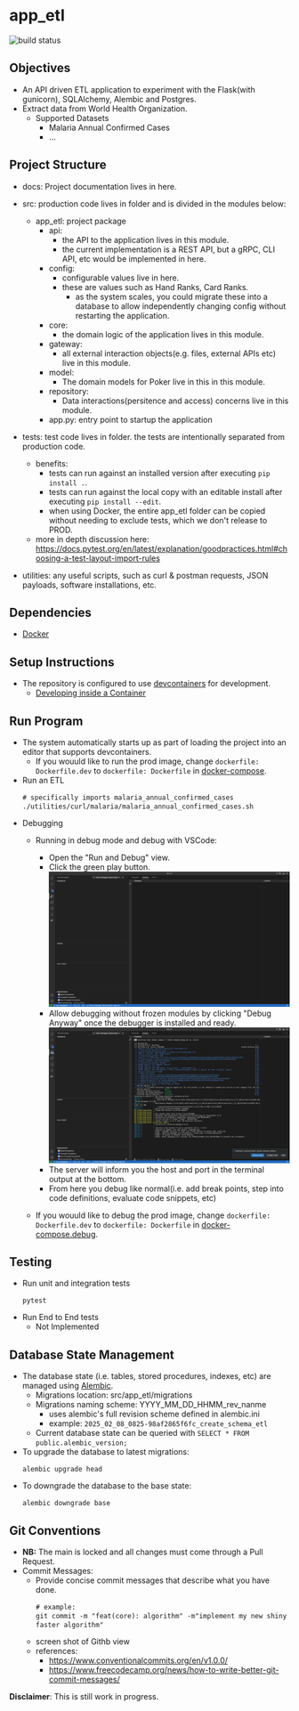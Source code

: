 # app_etl
![build status](https://github.com/praisetompane/app_etl/actions/workflows/app_etl.yaml/badge.svg)

## Objectives
- An API driven ETL application to experiment with the Flask(with gunicorn), SQLAlchemy, Alembic and Postgres.
- Extract data from World Health Organization.
    - Supported Datasets
        - Malaria Annual Confirmed Cases
        - ...

## Project Structure
- docs: Project documentation lives in here.
- src: production code lives in folder and is divided in the modules below:
    - app_etl: project package
        - api:
            - the API to the application lives in this module.
            - the current implementation is a REST API, but a gRPC, CLI API, etc would be implemented in here.
        - config:
            - configurable values live in here.
            - these are values such as Hand Ranks, Card Ranks.
                - as the system scales, you could migrate these into a database to allow independently
                changing config without restarting the application.
        - core:
            - the domain logic of the application lives in this module.
        - gateway:
            - all external interaction objects(e.g. files, external APIs etc) live in this module.
        - model:
            - The domain models for Poker live in this in this module.
        - repository:
            - Data interactions(persitence and access) concerns live in this module.
        - app.py:
            entry point to startup the application
- tests: test code lives in folder.
    the tests are intentionally separated from production code.
    - benefits:
        - tests can run against an installed version after executing `pip install .`.
        - tests can run against the local copy with an editable install after executing `pip install --edit`.
        - when using Docker, the entire app_etl folder can be copied without needing to exclude tests, which we don't release to PROD.
    - more in depth discussion here: https://docs.pytest.org/en/latest/explanation/goodpractices.html#choosing-a-test-layout-import-rules

- utilities: any useful scripts, such as curl & postman requests, JSON payloads, software installations, etc.

## Dependencies
- [Docker](https://docs.docker.com/get-started/)

## Setup Instructions
- The repository is configured to use [devcontainers](https://containers.dev) for development.
    - [Developing inside a Container](https://code.visualstudio.com/docs/devcontainers/containers)

## Run Program
- The system automatically starts up as part of loading the project into an editor that supports devcontainers.
    - If you wouuld like to run the prod image, change `dockerfile: Dockerfile.dev` to `dockerfile: Dockerfile` in [docker-compose](docker-compose.debug.yml).
- Run an ETL
    ```shell
    # specifically imports malaria_annual_confirmed_cases
    ./utilities/curl/malaria/malaria_annual_confirmed_cases.sh
    ```
- Debugging
    - Running in debug mode and debug with VSCode:
        - Open the "Run and Debug" view.
        - Click the green play button.<br>
            ![start system output](./docs/vscode_debugging.png)<br>
        - Allow debugging without frozen modules by clicking "Debug Anyway" once the debugger is installed and ready.
            ![bypass frozen modueles](./docs/vscode_debugging_frozen.png)
        - The server will inform you the host and port in the terminal output at the bottom.<br>
        - From here you debug like normal(i.e. add break points, step into code definitions, evaluate code snippets, etc) <br>

    - If you wouuld like to debug the prod image, change `dockerfile: Dockerfile.dev` to `dockerfile: Dockerfile` in [docker-compose.debug](docker-compose.debug.yml).

## Testing
- Run unit and integration tests
    ```shell
    pytest
    ```
- Run End to End tests
    - Not Implemented

## Database State Management

- The database state (i.e. tables, stored procedures, indexes, etc) are managed using [Alembic](https://alembic.sqlalchemy.org/en/latest/).
    - Migrations location: src/app_etl/migrations
    - Migrations naming scheme: YYYY_MM_DD_HHMM_rev_nanme
        - uses alembic's full revision scheme defined in alembic.ini
        - example: `2025_02_08_0825-98af2865f6fc_create_schema_etl`
    - Current database state can be queried with `SELECT * FROM public.alembic_version;`
- To upgrade the database to latest migrations:
    ```shell
    alembic upgrade head
    ```
- To downgrade the database to the base state:
    ```shell
    alembic downgrade base
    ```

## Git Conventions
- **NB:** The main is locked and all changes must come through a Pull Request.
- Commit Messages:
    - Provide concise commit messages that describe what you have done.
        ```shell
        # example:
        git commit -m "feat(core): algorithm" -m"implement my new shiny faster algorithm"
        ```
    - screen shot of Githb view
    - references:
        - https://www.conventionalcommits.org/en/v1.0.0/
        - https://www.freecodecamp.org/news/how-to-write-better-git-commit-messages/

**Disclaimer**: This is still work in progress.
